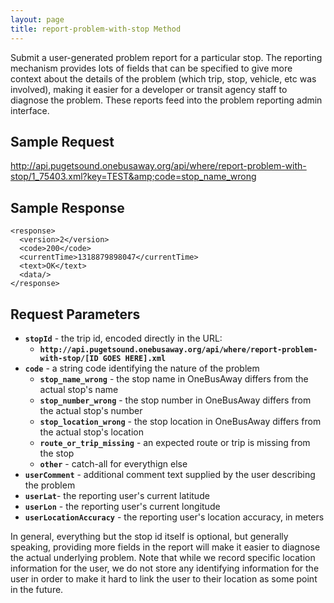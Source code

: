 ```yaml
---
layout: page
title: report-problem-with-stop Method
---
```


Submit a user-generated problem report for a particular stop.  The reporting mechanism provides lots of fields that can
be specified to give more context about the details of the problem (which trip, stop, vehicle, etc was involved),
making it easier for a developer or transit agency staff to diagnose the problem.  These reports feed into the
problem reporting admin interface.

## Sample Request

http://api.pugetsound.onebusaway.org/api/where/report-problem-with-stop/1_75403.xml?key=TEST&amp;code=stop_name_wrong

## Sample Response

~~~~
<response>
  <version>2</version>
  <code>200</code>
  <currentTime>1318879898047</currentTime>
  <text>OK</text>
  <data/>
</response>
~~~~

## Request Parameters

* **`stopId`** - the trip id, encoded directly in the URL:
    * **`http://api.pugetsound.onebusaway.org/api/where/report-problem-with-stop/[ID GOES HERE].xml`**
* **`code`** - a string code identifying the nature of the problem
    * **`stop_name_wrong`** - the stop name in OneBusAway differs from the actual stop's name
    * **`stop_number_wrong`** - the stop number in OneBusAway differs from the actual stop's number
    * **`stop_location_wrong`** - the stop location in OneBusAway differs from the actual stop's location
    * **`route_or_trip_missing`** - an expected route or trip is missing from the stop
    * **`other`** - catch-all for everythign else
* **`userComment`** - additional comment text supplied by the user describing the problem
* **`userLat`**- the reporting user's current latitude
* **`userLon`** - the reporting user's current longitude
* **`userLocationAccuracy`** - the reporting user's location accuracy, in meters

In general, everything but the stop id itself is optional, but generally speaking, providing more fields in the report
will make it easier to diagnose the actual underlying problem.  Note that while we record specific location information
for the user, we do not store any identifying information for the user in order to make it hard to link the user to
their location as some point in the future.

